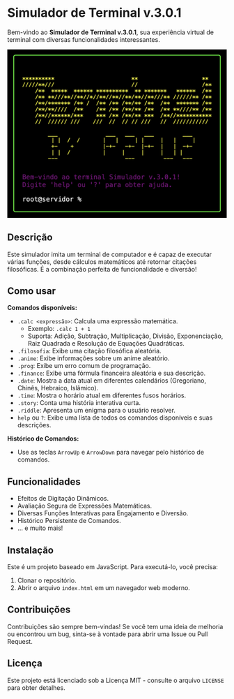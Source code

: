 # Simulador de Terminal v.3.0.1

Bem-vindo ao **Simulador de Terminal v.3.0.1**, sua experiência virtual de terminal com diversas funcionalidades interessantes.

![ASCII Art Logo](terminal.png)

## Descrição

Este simulador imita um terminal de computador e é capaz de executar várias funções, desde cálculos matemáticos até retornar citações filosóficas. É a combinação perfeita de funcionalidade e diversão!

## Como usar

**Comandos disponíveis:**
- `.calc <expressão>`: Calcula uma expressão matemática.
  - Exemplo: `.calc 1 + 1`
  - Suporta: Adição, Subtração, Multiplicação, Divisão, Exponenciação, Raiz Quadrada e Resolução de Equações Quadráticas.
- `.filosofia`: Exibe uma citação filosófica aleatória.
- `.anime`: Exibe informações sobre um anime aleatório.
- `.prog`: Exibe um erro comum de programação.
- `.finance`: Exibe uma fórmula financeira aleatória e sua descrição.
- `.date`: Mostra a data atual em diferentes calendários (Gregoriano, Chinês, Hebraico, Islâmico).
- `.time`: Mostra o horário atual em diferentes fusos horários.
- `.story`: Conta uma história interativa curta.
- `.riddle`: Apresenta um enigma para o usuário resolver.
- `help` ou `?`: Exibe uma lista de todos os comandos disponíveis e suas descrições.

**Histórico de Comandos:**
- Use as teclas `ArrowUp` e `ArrowDown` para navegar pelo histórico de comandos.

## Funcionalidades

- Efeitos de Digitação Dinâmicos.
- Avaliação Segura de Expressões Matemáticas.
- Diversas Funções Interativas para Engajamento e Diversão.
- Histórico Persistente de Comandos.
- ... e muito mais!

## Instalação

Este é um projeto baseado em JavaScript. Para executá-lo, você precisa:
1. Clonar o repositório.
2. Abrir o arquivo `index.html` em um navegador web moderno.

## Contribuições

Contribuições são sempre bem-vindas! Se você tem uma ideia de melhoria ou encontrou um bug, sinta-se à vontade para abrir uma Issue ou Pull Request.

## Licença

Este projeto está licenciado sob a Licença MIT - consulte o arquivo `LICENSE` para obter detalhes.

